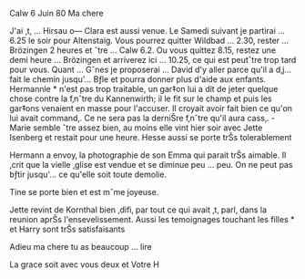  Calw 6 Juin 80
Ma chere

J'ai ‚t‚ … Hirsau o— Clara est aussi venue. Le Samedi suivant je partirai … 6.25 le soir pour Altenstaig. Vous pourrez quitter Wildbad … 2.30, rester … Brözingen 2 heures et ˆtre … Calw 6.2. Ou vous quittez 8.15, restez une demi heure … Brözingen et arriverez ici … 10.25, ce qui est peutˆtre trop tard pour vous. Quant … Gˆnes je proposerai … David d'y aller parce qu'il a d‚j… fait le chemin jusqu'… Bƒle et pourra donner plus d'aide aux enfants. 
Hermannle <Hesse>* n'est pas trop traitable, un gar‡on lui a dit de jeter quelque chose contre la f‚nˆtre du Kannenwirth; il le fit sur le champ et puis les gar‡ons venaient en masse pour l'accuser. Il croyait avoir fait bien ce qu'on lui avait command‚. Ce ne sera pas la derniŠre f‚nˆtre qu'il aura cass‚. - Marie semble ˆtre assez bien, au moins elle vint hier soir avec Jette Isenberg et restait pour une heure. Hesse aussi se porte trŠs tolerablement

Hermann a envoy‚ la photographie de son Emma qui parait trŠs aimable. Il ‚crit que la vielle ‚glise est vendue et se diminue peu … peu. On ne peut pas bƒtir jusqu'… ce qu'elle soit toute demolie.

Tine se porte bien et est mˆme joyeuse.

Jette revint de Kornthal bien ‚difi‚ par tout ce qui avait ‚t‚ parl‚ dans la reunion aprŠs l'ensevelissement. Aussi les temoignages touchant les filles <Stoton>* et Harry sont trŠs satisfaisants

Adieu ma chere tu as beaucoup … lire

La grace soit avec vous deux et
 Votre H
